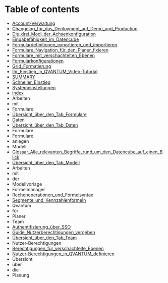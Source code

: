 # Table of contents
  - [Account-Verwaltung](./Account-Verwaltung.md)
  - [Changelog_für_das_Deployment_auf_Demo_und_Production](./Changelog_für_das_Deployment_auf_Demo_und_Production.md)
  - [Die_drei_Modi_der_Achsenkonfiguration](./Die_drei_Modi_der_Achsenkonfiguration.md)
  - [Eingabefähigkeit_im_Datencube](./Eingabefähigkeit_im_Datencube.md)
  - [Formulardefinitionen_exportieren_und_importieren](./Formulardefinitionen_exportieren_und_importieren.md)
  - [Formulare_Navigation_für_den_Planer_fixieren](./Formulare_Navigation_für_den_Planer_fixieren.md)
  - [Formulare_mit_verschachtelten_Ebenen](./Formulare_mit_verschachtelten_Ebenen.md)
  - [Formularkonfigurationen](./Formularkonfigurationen.md)
  - [Grid_Formatierung](./Grid_Formatierung.md)
  - [Ihr_Einstieg_in_QVANTUM_Video-Tutorial](./Ihr_Einstieg_in_QVANTUM_Video-Tutorial.md)
  - [SUMMARY](./SUMMARY.md)
  - [Schneller_Einstieg](./Schneller_Einstieg.md)
  - [Systemeinstellungen](./Systemeinstellungen.md)
  - [index](./index.md)
  - Arbeiten
  - mit
  - Formulare
  - [Übersicht_über_den_Tab_Formulare](./Übersicht_über_den_Tab_Formulare.md)
  - Daten
  - [Übersicht_über_den_Tab_Daten](./Daten/Übersicht_über_den_Tab_Daten.md)
  - Formulare
  - Formulare
  - anlegen
  - Modell
  - [Glossar_Alle_relevanten_Begriffe_rund_um_den_Datencube_auf_einen_Blick](./Modell/Glossar_Alle_relevanten_Begriffe_rund_um_den_Datencube_auf_einen_Blick.md)
  - [Übersicht_über_den_Tab_Modell](./Modell/Übersicht_über_den_Tab_Modell.md)
  - Arbeiten
  - mit
  - der
  - Modellvorlage
  - Formelmanager
  - [Rechenoperationen_und_Formelsyntax](./Modell/Formelmanager/Rechenoperationen_und_Formelsyntax.md)
  - [Segmente_und_Kennzahlenformeln](./Modell/Formelmanager/Segmente_und_Kennzahlenformeln.md)
  - Qvantum
  - für
  - Planer
  - Team
  - [Authentifizierung_über_SSO](./Team/Authentifizierung_über_SSO.md)
  - [Guide_Nutzerberechtigungen_vergeben](./Team/Guide_Nutzerberechtigungen_vergeben.md)
  - [Übersicht_über_den_Tab_Team](./Team/Übersicht_über_den_Tab_Team.md)
  - Nutzer-Berechtigungen
  - [Berechtigungen_für_verschachtelte_Ebenen](./Team/Nutzer-Berechtigungen/Berechtigungen_für_verschachtelte_Ebenen.md)
  - [Nutzer-Berechtigungen_in_QVANTUM_definieren](./Team/Nutzer-Berechtigungen/Nutzer-Berechtigungen_in_QVANTUM_definieren.md)
  - Übersicht
  - über
  - die
  - Planung
